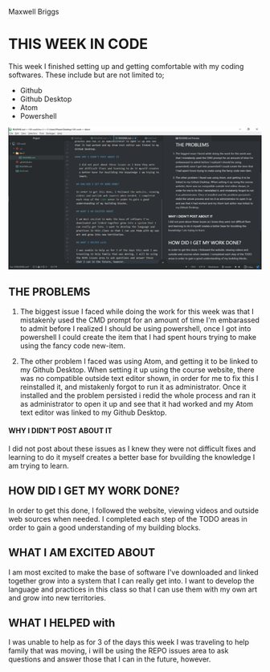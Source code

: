 Maxwell Briggs

# THIS WEEK IN CODE

This week I finished setting up and getting comfortable with my coding softwares. These include but are not limited to;

 - Github
 - Github Desktop
 - Atom
 - Powershell

 ![Image of my EDITOR](README.png)

 ## THE PROBLEMS

1.  The biggest issue I faced while doing the work for this week was that I mistakenly used the CMD prompt for an amount of time I'm embarassed to admit before I realized I should be using powershell, once I got into powershell I could create the item that I had spent hours trying to make using the fancy code new-item.

2. The other problem I faced was using Atom, and getting it to be linked to my Github Desktop. When setting it up using the course website, there was no compatible outside text editor shown, in order for me to fix this I reinstalled it, and mistakenly forgot to run it as administrator. Once it installed and the problem persisted i redid the whole process and ran it as administrator to open it up and see that it had worked and my Atom text editor was linked to my Github Desktop.

#### WHY I DIDN'T POST ABOUT IT

   I did not post about these issues as I knew they were not difficult fixes and learning to do it myself creates a better base for bvuilding the knowledge I am trying to learn.

 ## HOW DID I GET MY WORK DONE?

 In order to get this done, I followed the website, viewing videos and outside web sources when needed. I completed each step of the TODO areas in order to gain a good understanding of my building blocks.

 ## WHAT I AM EXCITED ABOUT

 I am most excited to make the base of software I've downloaded and linked together grow into a system that I can really get into. I want to develop the language and practices in this class so that I can use them with my own art and grow into new territories.

 ## WHAT I HELPED with

 I was unable to help as for 3 of the days this week I was traveling to help family that was moving, i will be using the REPO issues area to ask questions and answer those that I can in the future, however.
